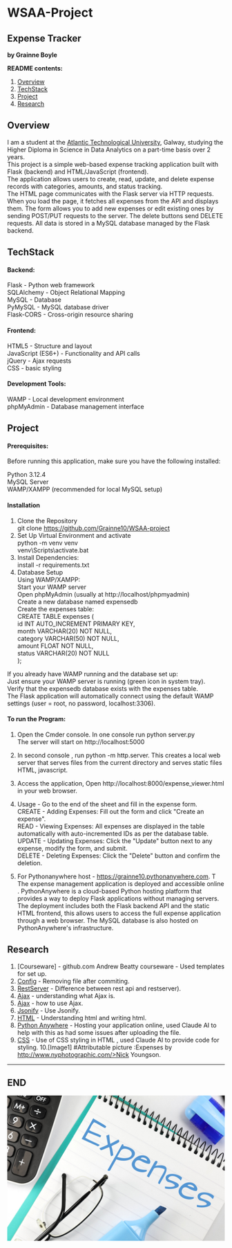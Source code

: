 # WSAA-Project

## Expense Tracker


**by Grainne Boyle**



**README contents:**

1. [Overview](#overview)
2. [TechStack](#techstack)
3. [Project](#project)
4. [Research](#research)




## Overview

I am a student at the [Atlantic Technological University](https://www.atu.ie/), Galway, studying the Higher Diploma in Science in Data Analytics on a part-time basis over 2 years.  
This project is a simple web-based expense tracking application built with Flask (backend) and HTML/JavaScript (frontend).  
The application allows users to create, read, update, and delete expense records with categories, amounts, and status tracking.  
The HTML page communicates with the Flask server via HTTP requests. When you load the page, it fetches all expenses from the API and displays them. The form allows you to add new expenses or edit existing ones by sending POST/PUT requests to the server. The delete buttons send DELETE requests. All data is stored in a MySQL database managed by the Flask backend.  


## TechStack
#### Backend:
Flask - Python web framework  
SQLAlchemy - Object Relational Mapping  
MySQL - Database  
PyMySQL - MySQL database driver  
Flask-CORS - Cross-origin resource sharing  
#### Frontend:  
HTML5 - Structure and layout  
JavaScript (ES6+) - Functionality and API calls  
jQuery - Ajax requests  
CSS - basic styling  

#### Development Tools:  
WAMP - Local development environment  
phpMyAdmin - Database management interface  

## Project  
#### Prerequisites:   
Before running this application, make sure you have the following installed:  

Python 3.12.4  
MySQL Server  
WAMP/XAMPP (recommended for local MySQL setup)  

#### Installation
1. Clone the Repository  
git clone https://github.com/Grainne10/WSAA-project
2. Set Up Virtual Environment and activate  
python -m venv venv  
venv\Scripts\activate.bat  
3. Install Dependencies:  
install -r requirements.txt    
4. Database Setup    
Using WAMP/XAMPP:     
Start your WAMP server  
Open phpMyAdmin (usually at http://localhost/phpmyadmin)  
Create a new database named expensedb  
Create the expenses table:  
CREATE TABLE expenses (  
    id INT AUTO_INCREMENT PRIMARY KEY,  
    month VARCHAR(20) NOT NULL,  
    category VARCHAR(50) NOT NULL,  
    amount FLOAT NOT NULL,  
    status VARCHAR(20) NOT NULL  
);  

If you already have WAMP running and the database set up:  
Just ensure your WAMP server is running (green icon in system tray).  
Verify that the expensedb database exists with the expenses table.  
The Flask application will automatically connect using the default WAMP settings (user = root, no password, localhost:3306).  

#### To run the Program:  

1. Open the Cmder console. In one console run python server.py  
The server will start on http://localhost:5000  

2. In second console , run python -m http.server. This creates a local web server that serves files from the current directory and serves static files HTML, javascript.  

3. Access the application, Open http://localhost:8000/expense_viewer.html in your web browser.  

3. Usage - Go to the end of the sheet and fill in the expense form.  
CREATE - Adding Expenses: Fill out the form and click "Create an expense".  
READ - Viewing Expenses: All expenses are displayed in the table automatically with auto-incremented IDs as per the database table.  
UPDATE - Updating Expenses: Click the "Update" button next to any expense, modify the form, and submit.  
DELETE - Deleting Expenses: Click the "Delete" button and confirm the deletion.  

4. For Pythonanywhere host - https://grainne10.pythonanywhere.com. T
The expense management application is deployed and accessible online . PythonAnywhere is a cloud-based Python hosting platform that provides a way to deploy Flask applications without managing servers. The deployment includes both the Flask backend API and the static HTML frontend, this allows users to access the full expense application through a web browser. The MySQL database is also hosted on PythonAnywhere's infrastructure.  

## Research

1. [Courseware] - github.com Andrew Beatty courseware - Used templates for set up.     
2. [Config](https://stackoverflow.com/questions/39361115/git-ignore-accidentally-commited-file) - Removing file after commiting.     
3. [RestServer](https://stackoverflow.com/questions/58642563/what-is-difference-between-rest-api-and-rest-server) - Difference between rest api and restserver).      
4. [Ajax](https://www.geeksforgeeks.org/what-is-ajax/) - understanding what Ajax is.     
5. [Ajax](https://www.w3schools.com/xml/ajax_intro.asp) - how to use Ajax.  
6. [Jsonify](https://www.geeksforgeeks.org/use-jsonify-instead-of-json-dumps-in-flask/) - Use Jsonify.    
7. [HTML](https://www.w3schools.com/html/) - Understanding html and writing html.  
8. [Python Anywhere](https://www.pythonanywhere.com/) - Hosting your application online, used Claude AI to help with this as had some issues after uploading the file.
9. [CSS](https://www.geeksforgeeks.org/css-tutorial/) - Use of CSS styling in HTML , used Claude AI to provide code for styling.
10.[Image1] #Attributable picture :Expenses by http://www.nyphotographic.com/>Nick Youngson.   

--------------------------------- 
## END

![Image1](/Image/Image1.jpg)
